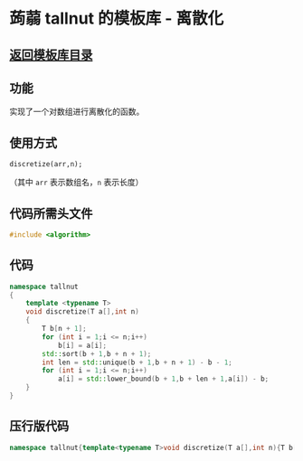 # 蒟蒻 tallnut 的模板库 - 离散化
## [返回模板库目录](https://www.luogu.com.cn/paste/yw5teupm)
## 功能
实现了一个对数组进行离散化的函数。
## 使用方式
`discretize(arr,n);`

（其中 `arr` 表示数组名，`n` 表示长度）
## 代码所需头文件
```cpp
#include <algorithm>
```
## 代码
```cpp
namespace tallnut
{
	template <typename T>
	void discretize(T a[],int n)
	{
		T b[n + 1];
		for (int i = 1;i <= n;i++)
			b[i] = a[i];
		std::sort(b + 1,b + n + 1);
		int len = std::unique(b + 1,b + n + 1) - b - 1;
		for (int i = 1;i <= n;i++)
			a[i] = std::lower_bound(b + 1,b + len + 1,a[i]) - b;
	}
}
```
## 压行版代码
```cpp
namespace tallnut{template<typename T>void discretize(T a[],int n){T b[n+1];for(int i=1;i<=n;i++)b[i]=a[i];std::sort(b+1,b+n+1);int len=std::unique(b+1,b+n+1)-b-1;for(int i=1;i<=n;i++)a[i]=std::lower_bound(b+1,b+len+1,a[i])-b;}}
```
